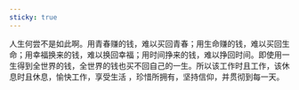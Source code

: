 ```yaml
---
sticky: true
---
```


人生何尝不是如此啊。用青春赚的钱，难以买回青春；用生命赚的钱，难以买回生命；用幸福换来的钱，难以换回幸福；用时间挣来的钱，难以挣回时间。即使用一生得到全世界的钱，全世界的钱也买不回自己的一生。所以该工作时且工作，该休息时且休息，愉快工作，享受生活 ，珍惜所拥有，坚持信仰，并贯彻到每一天。

